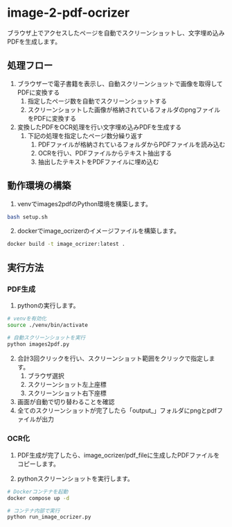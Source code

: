 # image-2-pdf-ocrizer
ブラウザ上でアクセスしたページを自動でスクリーンショットし、文字埋め込みPDFを生成します。

## 処理フロー
1. ブラウザーで電子書籍を表示し、自動スクリーンショットで画像を取得してPDFに変換する  
    1. 指定したページ数を自動でスクリーンショットする  
    2. スクリーンショットした画像が格納されているフォルダのpngファイルをPDFに変換する  
2. 変換したPDFをOCR処理を行い文字埋め込みPDFを生成する  
    1. 下記の処理を指定したページ数分繰り返す  
        1. PDFファイルが格納されているフォルダからPDFファイルを読み込む  
        2. OCRを行い、PDFファイルからテキスト抽出する  
        3. 抽出したテキストをPDFファイルに埋め込む  

## 動作環境の構築
1. venvでimages2pdfのPython環境を構築します。
```bash
bash setup.sh
```

2. dockerでimage_ocrizerのイメージファイルを構築します。
```bash
docker build -t image_ocrizer:latest .
``` 

## 実行方法
### PDF生成
1. pythonの実行します。
```bash
# venvを有効化
source ./venv/bin/activate

# 自動スクリーンショットを実行
python images2pdf.py
```
2. 合計3回クリックを行い、スクリーンショット範囲をクリックで指定します。
    1. ブラウザ選択
    2. スクリーンショット左上座標
    3. スクリーンショット右下座標  
3. 画面が自動で切り替わることを確認
4. 全てのスクリーンショットが完了したら「output_」フォルダにpngとpdfファイルが出力

### OCR化
1. PDF生成が完了したら、image_ocrizer/pdf_fileに生成したPDFファイルをコピーします。

2. pythonスクリーンショットを実行します。
```bash
# Dockerコンテナを起動
docker compose up -d

# コンテナ内部で実行
python run_image_ocrizer.py
```